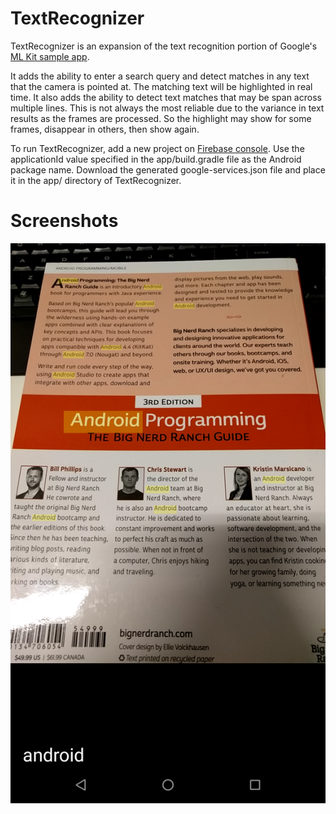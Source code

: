 # TextRecognizer
TextRecognizer is an expansion of the text recognition portion of Google's [ML Kit sample app](https://github.com/firebase/quickstart-android/tree/master/mlkit/app/src/main/java/com/google/firebase/samples/apps/mlkit).

It adds the ability to enter a search query and detect matches in any text that the camera is pointed at. The matching text will be highlighted in real time. It also adds the ability to detect text matches that may be span across multiple lines. This is not always the most reliable due to the variance in text results as the frames are processed. So the highlight may show for some frames, disappear in others, then show again.

To run TextRecognizer, add a new project on [Firebase console](https://console.firebase.google.com). Use the applicationId value specified in the app/build.gradle file as the Android package name. Download the generated google-services.json file and place it in the app/ directory of TextRecognizer.

# Screenshots

![Screenshot 1](https://raw.githubusercontent.com/TwistedMetalGear/TextRecognizer/master/screenshot.png)
